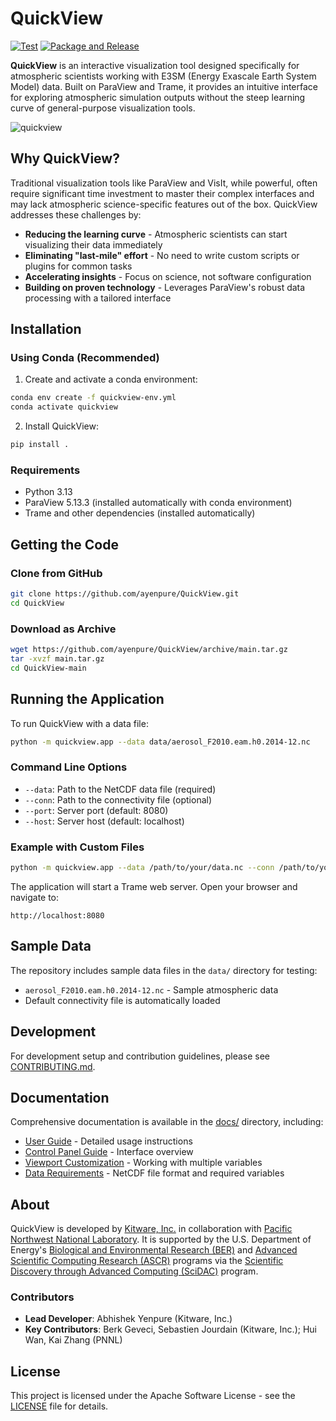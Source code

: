 # QuickView

[![Test](https://github.com/ayenpure/QuickView/actions/workflows/test.yml/badge.svg)](https://github.com/ayenpure/QuickView/actions/workflows/test.yml)
[![Package and Release](https://github.com/ayenpure/QuickView/actions/workflows/package-and-release.yml/badge.svg)](https://github.com/ayenpure/QuickView/actions/workflows/package-and-release.yml)

**QuickView** is an interactive visualization tool designed specifically for
atmospheric scientists working with E3SM (Energy Exascale Earth System Model)
data. Built on ParaView and Trame, it provides an intuitive interface for
exploring atmospheric simulation outputs without the steep learning curve of
general-purpose visualization tools.

![quickview](docs/images/main.png)

## Why QuickView?

Traditional visualization tools like ParaView and VisIt, while powerful, often
require significant time investment to master their complex interfaces and may
lack atmospheric science-specific features out of the box. QuickView addresses
these challenges by:

- **Reducing the learning curve** - Atmospheric scientists can start visualizing
  their data immediately
- **Eliminating "last-mile" effort** - No need to write custom scripts or
  plugins for common tasks
- **Accelerating insights** - Focus on science, not software configuration
- **Building on proven technology** - Leverages ParaView's robust data
  processing with a tailored interface

## Installation

### Using Conda (Recommended)

1. Create and activate a conda environment:

```bash
conda env create -f quickview-env.yml
conda activate quickview
```

2. Install QuickView:

```bash
pip install .
```

### Requirements

- Python 3.13
- ParaView 5.13.3 (installed automatically with conda environment)
- Trame and other dependencies (installed automatically)

## Getting the Code

### Clone from GitHub

```bash
git clone https://github.com/ayenpure/QuickView.git
cd QuickView
```

### Download as Archive

```bash
wget https://github.com/ayenpure/QuickView/archive/main.tar.gz
tar -xvzf main.tar.gz
cd QuickView-main
```

## Running the Application

To run QuickView with a data file:

```bash
python -m quickview.app --data data/aerosol_F2010.eam.h0.2014-12.nc
```

### Command Line Options

- `--data`: Path to the NetCDF data file (required)
- `--conn`: Path to the connectivity file (optional)
- `--port`: Server port (default: 8080)
- `--host`: Server host (default: localhost)

### Example with Custom Files

```bash
python -m quickview.app --data /path/to/your/data.nc --conn /path/to/your/connectivity.nc
```

The application will start a Trame web server. Open your browser and navigate
to:

```
http://localhost:8080
```

## Sample Data

The repository includes sample data files in the `data/` directory for testing:

- `aerosol_F2010.eam.h0.2014-12.nc` - Sample atmospheric data
- Default connectivity file is automatically loaded

## Development

For development setup and contribution guidelines, please see
[CONTRIBUTING.md](CONTRIBUTING.md).

## Documentation

Comprehensive documentation is available in the [docs/](docs/) directory,
including:

- [User Guide](docs/userguide/launch.md) - Detailed usage instructions
- [Control Panel Guide](docs/userguide/control_panel.md) - Interface overview
- [Viewport Customization](docs/userguide/viewport.md) - Working with multiple
  variables
- [Data Requirements](docs/data-requirements.md) - NetCDF file format and
  required variables

## About

QuickView is developed by [Kitware, Inc.](https://www.kitware.com/) in
collaboration with
[Pacific Northwest National Laboratory](https://www.pnnl.gov/). It is supported
by the U.S. Department of Energy's
[Biological and Environmental Research (BER)](https://www.energy.gov/science/ber/biological-and-environmental-research)
and
[Advanced Scientific Computing Research (ASCR)](https://www.energy.gov/science/ascr/advanced-scientific-computing-research)
programs via the
[Scientific Discovery through Advanced Computing (SciDAC)](https://www.scidac.gov/)
program.

### Contributors

- **Lead Developer**: Abhishek Yenpure (Kitware, Inc.)
- **Key Contributors**: Berk Geveci, Sebastien Jourdain (Kitware, Inc.); Hui
  Wan, Kai Zhang (PNNL)

## License

This project is licensed under the Apache Software License - see the
[LICENSE](LICENSE) file for details.
